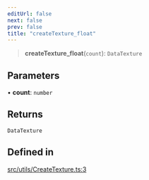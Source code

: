 ```yaml
---
editUrl: false
next: false
prev: false
title: "createTexture_float"
---
```


> **createTexture\_float**(`count`): `DataTexture`

## Parameters

• **count**: `number`

## Returns

`DataTexture`

## Defined in

[src/utils/CreateTexture.ts:3](https://github.com/agargaro/instanced-mesh/blob/6b4aafb234e44b872be8f20e0304628a1f2217cf/src/utils/CreateTexture.ts#L3)
